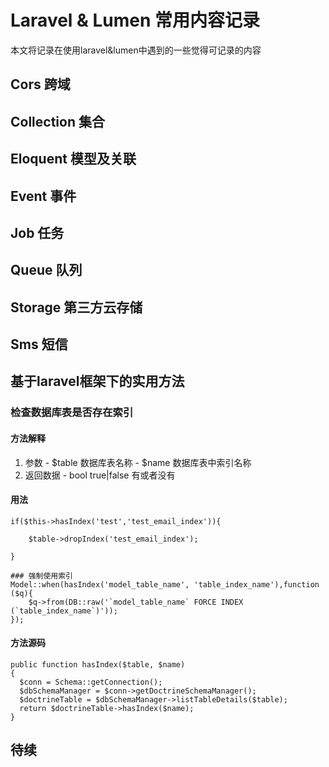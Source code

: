 # Laravel & Lumen 常用内容记录

本文将记录在使用laravel&lumen中遇到的一些觉得可记录的内容

## Cors 跨域

## Collection 集合

## Eloquent 模型及关联

## Event 事件

## Job 任务

## Queue 队列

## Storage 第三方云存储

## Sms 短信

## 基于laravel框架下的实用方法

### 检查数据库表是否存在索引

#### 方法解释
  1. 参数
    - $table 数据库表名称
    - $name 数据库表中索引名称
  2. 返回数据 
    - bool true|false 有或者没有

#### 用法
```
if($this->hasIndex('test','test_email_index')){

    $table->dropIndex('test_email_index'); 
    
}

### 强制使用索引
Model::when(hasIndex('model_table_name', 'table_index_name'),function ($q){
    $q->from(DB::raw('`model_table_name` FORCE INDEX (`table_index_name`)'));
});

```

#### 方法源码
```
public function hasIndex($table, $name)
{
  $conn = Schema::getConnection();
  $dbSchemaManager = $conn->getDoctrineSchemaManager();
  $doctrineTable = $dbSchemaManager->listTableDetails($table);
  return $doctrineTable->hasIndex($name);
}
```

## 待续

